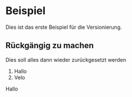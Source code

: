 # Beispiel
Dies ist das erste Beispiel für die Versionierung.

## Rückgängig zu machen
Dies soll alles dann wieder zurückgesetzt werden

1. Hallo
2. Velo

Hallo
